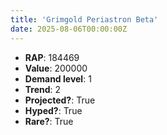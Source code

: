 ```yaml
---
title: 'Grimgold Periastron Beta'
date: 2025-08-06T00:00:00Z
---
```

- **RAP**: 184469
- **Value**: 200000
- **Demand level**: 1
- **Trend**: 2
- **Projected?**: True
- **Hyped?**: True
- **Rare?**: True
